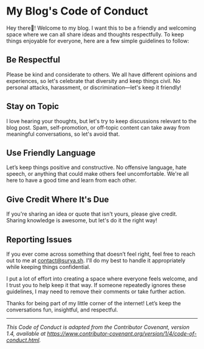 # My Blog's Code of Conduct

Hey there👋! Welcome to my blog. I want this to be a friendly and welcoming space where we can all share ideas and thoughts respectfully. To keep things enjoyable for everyone, here are a few simple guidelines to follow:

## Be Respectful
Please be kind and considerate to others. We all have different opinions and experiences, so let's celebrate that diversity and keep things civil. No personal attacks, harassment, or discrimination—let's keep it friendly!

## Stay on Topic
I love hearing your thoughts, but let's try to keep discussions relevant to the blog post. Spam, self-promotion, or off-topic content can take away from meaningful conversations, so let's avoid that.

## Use Friendly Language
Let’s keep things positive and constructive. No offensive language, hate speech, or anything that could make others feel uncomfortable. We're all here to have a good time and learn from each other.

## Give Credit Where It's Due
If you're sharing an idea or quote that isn't yours, please give credit. Sharing knowledge is awesome, but let's do it the right way!

## Reporting Issues
If you ever come across something that doesn’t feel right, feel free to reach out to me at contact@surya.sh. I'll do my best to handle it appropriately while keeping things confidential.

I put a lot of effort into creating a space where everyone feels welcome, and I trust you to help keep it that way. If someone repeatedly ignores these guidelines, I may need to remove their comments or take further action.

Thanks for being part of my little corner of the internet! Let’s keep the conversations fun, insightful, and respectful.

---

*This Code of Conduct is adapted from the Contributor Covenant, version 1.4, available at https://www.contributor-covenant.org/version/1/4/code-of-conduct.html.*

